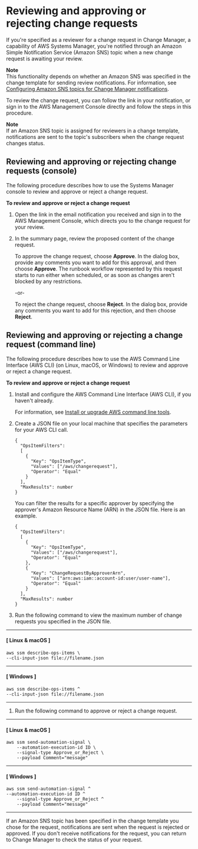 # Reviewing and approving or rejecting change requests<a name="change-requests-review"></a>

If you're specified as a reviewer for a change request in Change Manager, a capability of AWS Systems Manager, you're notified through an Amazon Simple Notification Service \(Amazon SNS\) topic when a new change request is awaiting your review\. 

**Note**  
This functionality depends on whether an Amazon SNS was specified in the change template for sending review notifications\. For information, see [Configuring Amazon SNS topics for Change Manager notifications](change-manager-sns-setup.md)\. 

To review the change request, you can follow the link in your notification, or sign in to the AWS Management Console directly and follow the steps in this procedure\.

**Note**  
If an Amazon SNS topic is assigned for reviewers in a change template, notifications are sent to the topic's subscribers when the change request changes status\.

## Reviewing and approving or rejecting change requests \(console\)<a name="change-requests-review-console"></a>

The following procedure describes how to use the Systems Manager console to review and approve or reject a change request\.

**To review and approve or reject a change request**

1. Open the link in the email notification you received and sign in to the AWS Management Console, which directs you to the change request for your review\.

1. In the summary page, review the proposed content of the change request\.

   To approve the change request, choose **Approve**\. In the dialog box, provide any comments you want to add for this approval, and then choose **Approve**\. The runbook workflow represented by this request starts to run either when scheduled, or as soon as changes aren't blocked by any restrictions\.

   \-or\-

   To reject the change request, choose **Reject**\. In the dialog box, provide any comments you want to add for this rejection, and then choose **Reject**\.

## Reviewing and approving or rejecting a change request \(command line\)<a name="change-requests-review-command-line"></a>

The following procedure describes how to use the AWS Command Line Interface \(AWS CLI\) \(on Linux, macOS, or Windows\) to review and approve or reject a change request\.

**To review and approve or reject a change request**

1. Install and configure the AWS Command Line Interface \(AWS CLI\), if you haven't already\.

   For information, see [Install or upgrade AWS command line tools](getting-started-cli.md)\.

1. Create a JSON file on your local machine that specifies the parameters for your AWS CLI call\. 

   ```
   {
     "OpsItemFilters": 
     [
       {
         "Key": "OpsItemType",
         "Values": ["/aws/changerequest"],
         "Operator": "Equal"
       }
     ],
     "MaxResults": number
   }
   ```

   You can filter the results for a specific approver by specifying the approver's Amazon Resource Name \(ARN\) in the JSON file\. Here is an example\.

   ```
   {
     "OpsItemFilters": 
     [
       {
         "Key": "OpsItemType",
         "Values": ["/aws/changerequest"],
         "Operator": "Equal"
       },
       {
         "Key": "ChangeRequestByApproverArn",
         "Values": ["arn:aws:iam::account-id:user/user-name"],
         "Operator": "Equal"
       }
     ],
     "MaxResults": number
   }
   ```

1. Run the following command to view the maximum number of change requests you specified in the JSON file\.

------
#### [ Linux & macOS ]

   ```
   aws ssm describe-ops-items \
   --cli-input-json file://filename.json
   ```

------
#### [ Windows ]

   ```
   aws ssm describe-ops-items ^
   --cli-input-json file://filename.json
   ```

------

1. Run the following command to approve or reject a change request\.

------
#### [ Linux & macOS ]

   ```
   aws ssm send-automation-signal \
       --automation-execution-id ID \
       --signal-type Approve_or_Reject \
       --payload Comment="message"
   ```

------
#### [ Windows ]

   ```
   aws ssm send-automation-signal ^
   --automation-execution-id ID ^
       --signal-type Approve_or_Reject ^
       --payload Comment="message"
   ```

------

   If an Amazon SNS topic has been specified in the change template you chose for the request, notifications are sent when the request is rejected or approved\. If you don't receive notifications for the request, you can return to Change Manager to check the status of your request\. 